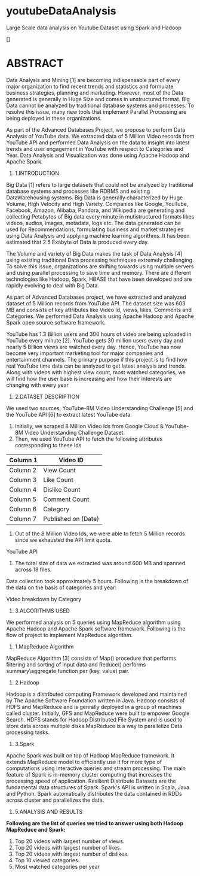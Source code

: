 # youtubeDataAnalysis
Large Scale data analysis on Youtube Dataset using Spark and Hadoop

[]


# ABSTRACT

Data Analysis and Mining [1] are becoming indispensable part of every major organization to find recent trends and statistics and formulate business strategies, planning and marketing. However, most of the Data generated is generally in Huge Size and comes in unstructured format.  Big Data cannot be analyzed by traditional database systems and processes. To resolve this issue, many new tools that implement Parallel Processing are being deployed in these organizations.

As part of the Advanced Databases Project, we propose to perform Data Analysis of YouTube data. We extracted data of 5 Million Video records from YouTube API and performed Data Analysis on the data to insight into latest trends and user engagement in YouTube with respect to Categories and Year. Data Analysis and Visualization was done using Apache Hadoop and Apache Spark.

1. 1.INTRODUCTION

Big Data [1] refers to large datasets that could not be analyzed by traditional database systems and processes like RDBMS and existing DataWarehousing systems. Big Data is generally characterized by Huge Volume, High Velocity and High Variety. Companies like Google, YouTube, Facebook, Amazon, Alibaba, Pandora, and Wikipedia are generating and collecting Petabytes of Big data every minute in mutistructured formats likes videos, audios, images, metadata, logs etc. The data generated can be used for Recommendations, formulating business and market strategies using Data Analysis and applying machine learning algorithms. It has been estimated that 2.5 Exabyte of Data is produced every day.

The Volume and variety of Big Data makes the task of Data Analysis [4] using existing traditional Data processing techniques extremely challenging.  To solve this issue, organizations are shifting towards using multiple servers and using parallel processing to save time and memory. There are different technologies like Hadoop, Spark, HBASE that have been developed and are rapidly evolving to deal with Big Data.

As part of Advanced Databases project, we have extracted and analyzed dataset of 5 Million records from YouTube API. The dataset size was 603 MB and consists of key attributes like Video Id, views, likes, Comments and Categories. We performed Data Analysis using Apache Hadoop and Apache Spark open source software framework.

YouTube has 1.3 Billion users and 300 hours of video are being uploaded in YouTube every minute [2]. YouTube gets 30 million users every day and nearly 5 Billion views are watched every day. Hence, YouTube has now become very important marketing tool for major companies and entertainment channels. The primary purpose if this project is to find how real YouTube time data can be analyzed to get latest analysis and trends.  Along with videos with highest view count, most watched categories, we will find how the user base is increasing and how their interests are changing with every year


1. 2.DATASET DESCRIPTION

We used two sources, YouTube-8M Video Understanding Challenge [5] and the YouTube API [6] to extract latest YouTube data.

1. Initially, we scraped 8 Million Video Ids from Google Cloud &amp; YouTube-8M Video Understanding Challenge Dataset.
2. Then, we used YouTube API to fetch the following attributes corresponding to these Ids

| Column 1 | Video ID |
| --- | --- |
| Column 2 | View Count |
| Column 3 | Like Count |
| Column 4 | Dislike Count |
| Column 5 | Comment Count |
| Column 6 | Category |
| Column 7 | Published on (Date) |







1. Out of the 8 Million Video Ids, we were able to fetch 5 Million records since we exhausted the API limit quota.


YouTube API

1. The total size of data we extracted was around 600 MB and spanned across 18 files.

Data collection took approximately 5 hours. Following is the breakdown of the data on the basis of categories and year:



Video  breakdown by Category

1. 3.ALGORITHMS USED

We performed analysis on 5 queries using MapReduce algorithm using Apache Hadoop and Apache Spark software framework.  Following is the flow of project to implement MapReduce algorithm.

 
1. 1.MapReduce Algorithm

MapReduce Algorithm [3] consists of Map() procedure that performs filtering and sorting of input data and Reduce() performs summary\aggregate function per (key, value) pair.

 
1. 2.Hadoop

Hadoop is a distributed computing Framework developed and maintained by The Apache Software Foundation written in Java. Hadoop consists of HDFS and MapReduce and is genrally deployed in a group of machines called cluster. Initially, GFS and MapReduce were built to empower Google Search. HDFS stands for Hadoop Distributed File System and is used to store data across multiple disks.MapReduce is a way to parallelize Data processing tasks.

1. 3.Spark

Apache Spark was built on top of Hadoop MapReduce framework. It extends MapReduce model to efficiently use it for more type of computations using interactive queries and stream processing. The main feature of Spark is in-memory cluster computing that increases the processing speed of application. Resilient Distribute Datasets are the fundamental data structures of Spark. Spark&#39;s API is written in Scala, Java and Python. Spark automatically distributes the data contained in RDDs across cluster and parallelizes the data.

1. 5.ANALYSIS AND RESULTS

**Following are the list of queries we tried to answer using both Hadoop MapReduce and Spark:**

1. Top 20 videos with largest number of views.
2. Top 20 videos with largest number of likes.
3. Top 20 videos with largest number of dislikes.
4. Top 10 viewed categories.
5. Most watched categories per year

